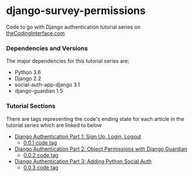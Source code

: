 # django-survey-permissions

Code to go with Django authentication tutorial series on [theCodingInterface.com](https://thecodinginterface.com/blog/django-auth-part1/)

### Dependencies and Versions

The major dependencies for this tutorial series are:

* Python 3.6
* Django 2.2
* social-auth-app-django 3.1
* django-guardian 1.5

### Tutorial Sections

There are tags representing the code's ending state for each article in the tutorial series which are linked to below

* [Django Authentication Part 1: Sign Up, Login, Logout](https://thecodinginterface.com/blog/django-auth-part1/)
  - [0.0.1 code tag](https://github.com/amcquistan/django-survey-permissions/tree/0.0.1/django_survey)
* [Django Authentication Part 2: Object Permissions with Django Guardian](https://thecodinginterface.com/blog/django-auth-part2/)
  - [0.0.2 code tag](https://github.com/amcquistan/django-survey-permissions/tree/0.0.2/django_survey)
* [Django Authentication Part 3: Adding Python Social Auth](https://thecodinginterface.com/blog/django-auth-part3/)
  - [0.0.3 code tag](https://github.com/amcquistan/django-survey-permissions/tree/0.0.3/django_survey)
  
  
